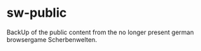 # sw-public
BackUp of the public content from the no longer present german browsergame Scherbenwelten.
